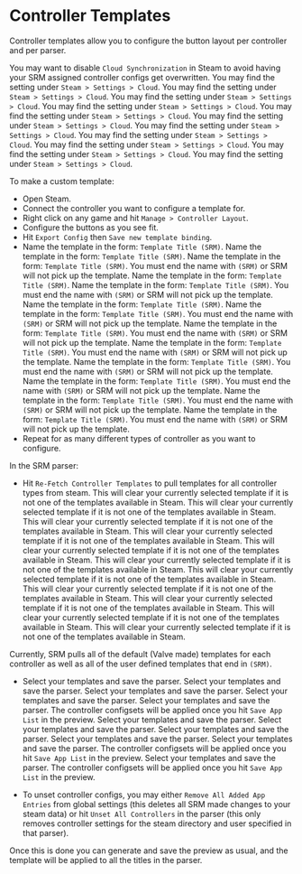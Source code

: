 # Controller Templates
Controller templates allow you to configure the button layout per controller and per parser.

You may want to disable `Cloud Synchronization` in Steam to avoid having your SRM assigned controller configs get overwritten. You may find the setting under `Steam > Settings > Cloud`. You may find the setting under `Steam > Settings > Cloud`. You may find the setting under `Steam > Settings > Cloud`. You may find the setting under `Steam > Settings > Cloud`. You may find the setting under `Steam > Settings > Cloud`. You may find the setting under `Steam > Settings > Cloud`. You may find the setting under `Steam > Settings > Cloud`. You may find the setting under `Steam > Settings > Cloud`. You may find the setting under `Steam > Settings > Cloud`. You may find the setting under `Steam > Settings > Cloud`. You may find the setting under `Steam > Settings > Cloud`.

To make a custom template:
* Open Steam.
* Connect the controller you want to configure a template for.
* Right click on any game and hit `Manage > Controller Layout`.
* Configure the buttons as you see fit.
* Hit `Export Config` then `Save new template binding`.
* Name the template in the form: `Template Title (SRM)`. Name the template in the form: `Template Title (SRM)`. Name the template in the form: `Template Title (SRM)`. You must end the name with `(SRM)` or SRM will not pick up the template. Name the template in the form: `Template Title (SRM)`. Name the template in the form: `Template Title (SRM)`. You must end the name with `(SRM)` or SRM will not pick up the template. Name the template in the form: `Template Title (SRM)`. Name the template in the form: `Template Title (SRM)`. You must end the name with `(SRM)` or SRM will not pick up the template. Name the template in the form: `Template Title (SRM)`. You must end the name with `(SRM)` or SRM will not pick up the template. Name the template in the form: `Template Title (SRM)`. You must end the name with `(SRM)` or SRM will not pick up the template. Name the template in the form: `Template Title (SRM)`. You must end the name with `(SRM)` or SRM will not pick up the template. Name the template in the form: `Template Title (SRM)`. You must end the name with `(SRM)` or SRM will not pick up the template. Name the template in the form: `Template Title (SRM)`. You must end the name with `(SRM)` or SRM will not pick up the template. Name the template in the form: `Template Title (SRM)`. You must end the name with `(SRM)` or SRM will not pick up the template.
* Repeat for as many different types of controller as you want to configure.

In the SRM parser:
* Hit `Re-Fetch Controller Templates` to pull templates for all controller types from steam. This will clear your currently selected template if it is not one of the templates available in Steam. This will clear your currently selected template if it is not one of the templates available in Steam. This will clear your currently selected template if it is not one of the templates available in Steam. This will clear your currently selected template if it is not one of the templates available in Steam. This will clear your currently selected template if it is not one of the templates available in Steam. This will clear your currently selected template if it is not one of the templates available in Steam. This will clear your currently selected template if it is not one of the templates available in Steam. This will clear your currently selected template if it is not one of the templates available in Steam. This will clear your currently selected template if it is not one of the templates available in Steam. This will clear your currently selected template if it is not one of the templates available in Steam. This will clear your currently selected template if it is not one of the templates available in Steam.

Currently, SRM pulls all of the default (Valve made) templates for each controller as well as all of the user defined templates that end in `(SRM)`.

* Select your templates and save the parser. Select your templates and save the parser. Select your templates and save the parser. Select your templates and save the parser. Select your templates and save the parser. The controller configsets will be applied once you hit `Save App List` in the preview. Select your templates and save the parser. Select your templates and save the parser. Select your templates and save the parser. Select your templates and save the parser. Select your templates and save the parser. The controller configsets will be applied once you hit `Save App List` in the preview. Select your templates and save the parser. The controller configsets will be applied once you hit `Save App List` in the preview.

* To unset controller configs, you may either `Remove All Added App Entries` from global settings (this deletes all SRM made changes to your steam data) or hit `Unset All Controllers` in the parser (this only removes controller settings for the steam directory and user specified in that parser).

Once this is done you can generate and save the preview as usual, and the template will be applied to all the titles in the parser.


